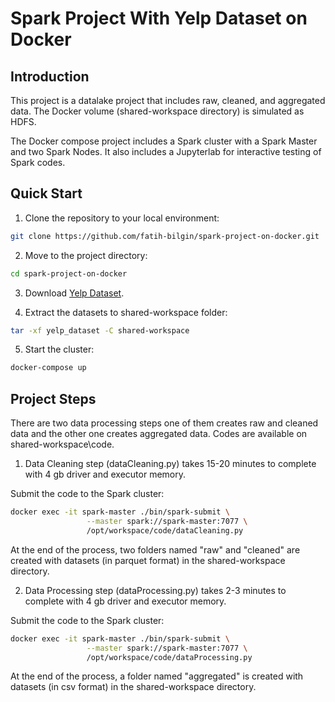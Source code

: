 # Spark Project With Yelp Dataset on Docker

## Introduction

This project is a datalake project that includes raw, cleaned, and aggregated data. The Docker volume (shared-workspace directory) is simulated as HDFS.

The Docker compose project includes a Spark cluster with a Spark Master and two Spark Nodes. It also includes a Jupyterlab for interactive testing of Spark codes. 

## <a name="quick-start"></a>Quick Start

1. Clone the repository to your local environment:

```bash
git clone https://github.com/fatih-bilgin/spark-project-on-docker.git
```

2. Move to the project directory:

```bash
cd spark-project-on-docker
```

3. Download [Yelp Dataset](https://www.yelp.com/dataset/download).

4. Extract the datasets to shared-workspace folder:

```bash
tar -xf yelp_dataset -C shared-workspace
```

5. Start the cluster:

```bash
docker-compose up
```

## <a name="project-steps"></a>Project Steps

There are two data processing steps one of them creates raw and cleaned data and the other one creates aggregated data. Codes are available on shared-workspace\code.

1. Data Cleaning step (dataCleaning.py) takes 15-20 minutes to complete with 4 gb driver and executor memory.

Submit the code to the Spark cluster:

```bash
docker exec -it spark-master ./bin/spark-submit \
			     --master spark://spark-master:7077 \
			     /opt/workspace/code/dataCleaning.py
```
At the end of the process, two folders named "raw" and "cleaned" are created with datasets (in parquet format) in the shared-workspace directory. 


2. Data Processing step (dataProcessing.py) takes 2-3 minutes to complete with 4 gb driver and executor memory.

Submit the code to the Spark cluster:
```bash
docker exec -it spark-master ./bin/spark-submit \
			     --master spark://spark-master:7077 \
			     /opt/workspace/code/dataProcessing.py
```

At the end of the process, a folder named "aggregated" is created with datasets (in csv format) in the shared-workspace directory. 
